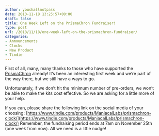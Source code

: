 ```yaml
---
author: youshallnotpass
date: 2013-11-18 13:25:57+00:00
draft: false
title: One Week Left on the PrismaChron Fundraiser!
type: post
url: /2013/11/18/one-week-left-on-the-prismachron-fundraiser/
categories:
- Announcements
- Clocks
- New Product
- Tindie
---
```


First of all, many, many thanks to those who have supported the [PrismaChron](https://www.tindie.com/products/ManiacalLabs/prismachron-clock/) already! It’s been an interesting first week and we’re part of the way there, but we still have a ways to go.

Unfortunately, if we don’t hit the minimum number of pre-orders, we won’t be able to make the kits cost effective. So we are asking for a little more of your help.

If you can, please share the following link on the social media of your choosing: [https://www.tindie.com/products/ManiacalLabs/prismachron-clock/](https://www.tindie.com/products/ManiacalLabs/prismachron-clock/) Remember, the fundraising period ends at 7am on November 25th (one week from now). All we need is a little nudge!

